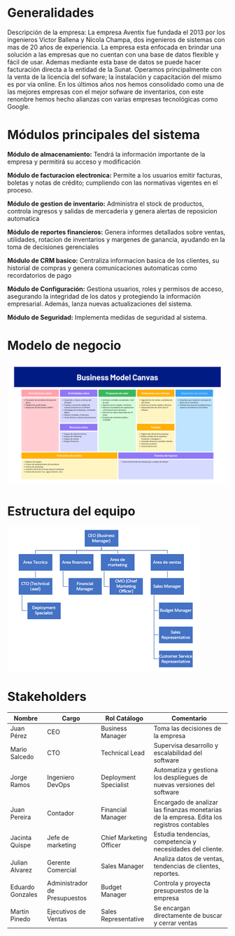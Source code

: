 # Generalidades
Descripción de la empresa:
La empresa Aventix fue fundada el 2013 por los ingenieros Victor Ballena y Nicola Champa, dos ingenieros de sistemas con mas de 20 años de experiencia. La empresa esta enfocada en brindar una solución a las empresas que no cuentan con una base de datos flexible y fácil de usar. Ademas mediante esta base de datos se puede hacer facturación directa a la entidad de la Sunat. Operamos principalmente con la venta de la licencia del sofware; la instalación y capacitación del mismo es por vía online. En los últimos años nos hemos consolidado como una de las mejores empresas con el mejor sofware de inventarios, con este renonbre hemos hecho alianzas con varias empresas tecnológicas como Google.

# Módulos principales del sistema

**Módulo de almacenamiento:**
Tendrá la información importante de la empresa y permitirá su acceso y modificación

**Módulo de facturacion electronica:**
Permite a los usuarios emitir facturas, boletas y notas de crédito; cumpliendo con las normativas vigentes en el proceso.

**Módulo de gestion de inventario:**
Administra el stock de productos, controla ingresos y salidas de mercaderia y genera alertas de reposicion automatica

**Módulo de reportes financieros:**
Genera informes detallados sobre ventas, utilidades, rotacion de inventarios y margenes de ganancia, ayudando en la toma de decisiones gerenciales

**Módulo de CRM basico:**
Centraliza informacion basica de los clientes, su historial de compras y genera comunicaciones automaticas como recordatorios de pago

**Módulo de Configuración:**
Gestiona usuarios, roles y permisos de acceso, asegurando la integridad de los datos y protegiendo la información empresarial. Además, lanza nuevas actualizaciones del sistema.

**Módulo de Seguridad:**
Implementa medidas de seguridad al sistema.

# Modelo de negocio
<img alt="canvas" src="21.png" />

# Estructura del equipo
<img alt="canvas" src="22.PNG" />

# Stakeholders

| **Nombre** | **Cargo**                          | **Rol Catálogo**         | **Comentario**                       | 
|-------------------------|---------------------------------------|---------------------------------|----------------------|
| Juan Pérez |	CEO|	Business Manager |	Toma las decisiones de la empresa |
|Mario Salcedo|	CTO	|Technical Lead|	Supervisa desarrollo y escalabilidad del software|
|Jorge Ramos|	Ingeniero DevOps|	Deployment Specialist |	Automatiza y gestiona los despliegues de nuevas versiones del software|
|Juan Pereira	|Contador	|Financial Manager|	Encargado de analizar las finanzas monetarias de la empresa. Edita los registros contables|
|Jacinta Quispe |	Jefe de marketing	| Chief Marketing Officer	|Estudia tendencias, competencia y necesidades del cliente. |
|Julian Alvarez	|Gerente Comercial |	Sales Manager	|Analiza datos de ventas, tendencias de clientes, reportes.|
|Eduardo Gonzales|	Administrador de Presupuestos	|Budget Manager|	Controla y proyecta presupuestos de la empresa|
|Martin Pinedo|	Ejecutivos de Ventas|	Sales Representative|	Se encargan directamente de buscar y cerrar ventas|



